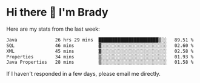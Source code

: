 # Hi there 👋 I'm Brady

Here are my stats from the last week:
<!--START_SECTION:waka-->

```txt
Java              26 hrs 29 mins  ██████████████████████▒░░   89.51 %
SQL               46 mins         ▓░░░░░░░░░░░░░░░░░░░░░░░░   02.60 %
XML               45 mins         ▓░░░░░░░░░░░░░░░░░░░░░░░░   02.58 %
Properties        34 mins         ▒░░░░░░░░░░░░░░░░░░░░░░░░   01.93 %
Java Properties   28 mins         ▒░░░░░░░░░░░░░░░░░░░░░░░░   01.58 %
```

<!--END_SECTION:waka-->

If I haven't responded in a few days, please email me directly. 
